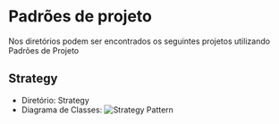 # Padrões de projeto
Nos diretórios podem ser encontrados os seguintes projetos utilizando Padrões de Projeto

## Strategy
*   Diretório: Strategy
*   Diagrama de Classes: ![Strategy Pattern](./Diagramas/Strategy.jpg "Strategy Pattern")
